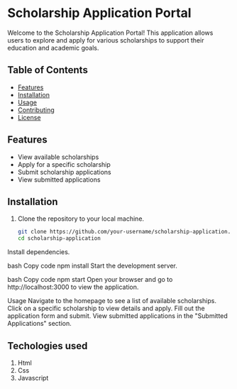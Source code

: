 # Scholarship Application Portal

Welcome to the Scholarship Application Portal! This application allows users to explore and apply for various scholarships to support their education and academic goals.

## Table of Contents
- [Features](#features)
- [Installation](#installation)
- [Usage](#usage)
- [Contributing](#contributing)
- [License](#license)

## Features
- View available scholarships
- Apply for a specific scholarship
- Submit scholarship applications
- View submitted applications




## Installation
1. Clone the repository to your local machine.
   ```bash
   git clone https://github.com/your-username/scholarship-application.git
   cd scholarship-application
Install dependencies.

bash
Copy code
npm install
Start the development server.

bash
Copy code
npm start
Open your browser and go to http://localhost:3000 to view the application.

Usage
Navigate to the homepage to see a list of available scholarships.
Click on a specific scholarship to view details and apply.
Fill out the application form and submit.
View submitted applications in the "Submitted Applications" section.

## Techologies used
1. Html 
2. Css
3. Javascript